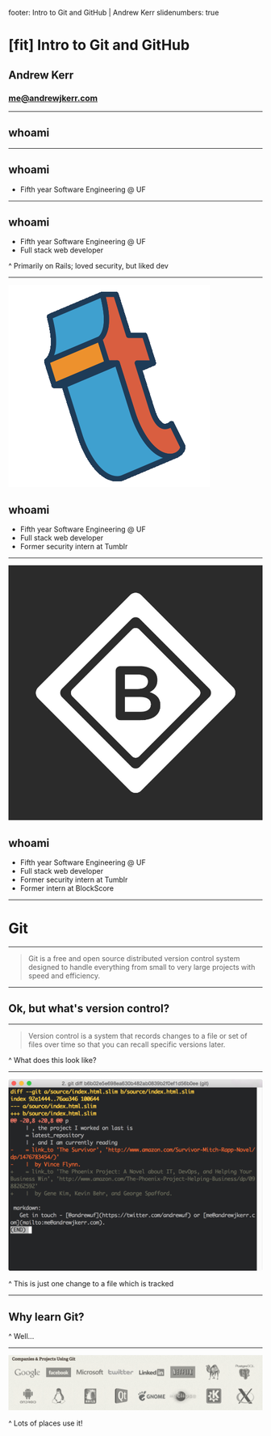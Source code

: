 footer: Intro to Git and GitHub | Andrew Kerr
slidenumbers: true

# [fit] Intro to Git and GitHub
## Andrew Kerr
### <me@andrewjkerr.com>

---

## whoami

---

## whoami

- Fifth year Software Engineering @ UF

---

## whoami

- Fifth year Software Engineering @ UF
- Full stack web developer

^ Primarily on Rails; loved security, but liked dev

---

![left](imgs/tumblr.gif)
## whoami

- Fifth year Software Engineering @ UF
- Full stack web developer
- Former security intern at Tumblr

---

![left](imgs/blockscore.jpg)
## whoami

- Fifth year Software Engineering @ UF
- Full stack web developer
- Former security intern at Tumblr
- Former intern at BlockScore

---

# Git

---

> Git is a free and open source distributed version control system designed to handle everything from small to very large projects with speed and efficiency.

---

## Ok, but what's version control?

---

> Version control is a system that records changes to a file or set of files over time so that you can recall specific versions later.

^ What does this look like?

---

![fit](imgs/version-control-example.png)

^ This is just one change to a file which is tracked

---

## Why learn Git?

^ Well...

---

![fit](imgs/companies.png)

^ Lots of places use it!

